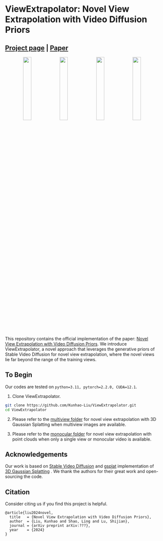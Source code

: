 # ViewExtrapolator: Novel View Extrapolation with Video Diffusion Priors

## [Project page](https://kunhao-liu.github.io/ViewExtrapolator/) |  [Paper]()

<p float="left" align="center">
  <img src="https://kunhao-liu.github.io/ViewExtrapolator/assets/images/ninjabike.gif" width="23%" />
  <img src="https://kunhao-liu.github.io/ViewExtrapolator/assets/images/orchid.gif" width="23%" /> 
  <img src="https://kunhao-liu.github.io/ViewExtrapolator/assets/images/caterpillar.gif" width="23%" />
  <img src="https://kunhao-liu.github.io/ViewExtrapolator/assets/images/hike.gif" width="23%">
</p>


This repository contains the official implementation of the paper: [Novel View Extrapolation with Video Diffusion Priors](). We introduce ViewExtrapolator, a novel approach that leverages the generative priors of Stable Video Diffusion for novel view extrapolation, where the novel views lie far beyond the range of the training views.



## To Begin
Our codes are tested on `python=3.11, pytorch=2.2.0, CUDA=12.1`.

1. Clone ViewExtrapolator.
```bash
git clone https://github.com/Kunhao-Liu/ViewExtrapolator.git
cd ViewExtrapolator
```

2. Please refer to the [multiview folder](https://github.com/Kunhao-Liu/ViewExtrapolator/tree/main/multiview) for novel view extrapolation with 3D Gaussian Splatting when multiview images are available.

3. Please refer to the [monocular folder](https://github.com/Kunhao-Liu/ViewExtrapolator/tree/main/monocular) for novel view extrapolation with point clouds when only a single view or monocular video is available.

## Acknowledgements

Our work is based on [Stable Video Diffusion](https://stability.ai/stable-video) and [gsplat](https://github.com/nerfstudio-project/gsplat) implementation of [3D Gaussian Splatting](https://repo-sam.inria.fr/fungraph/3d-gaussian-splatting/) . We thank the authors for their great work and open-sourcing the code.

## Citation
Consider citing us if you find this project is helpful.
```
@article{liu2024novel,
  title   = {Novel View Extrapolation with Video Diffusion Priors},
  author  = {Liu, Kunhao and Shao, Ling and Lu, Shijian},
  journal = {arXiv preprint arXiv:???},
  year    = {2024}
}
```